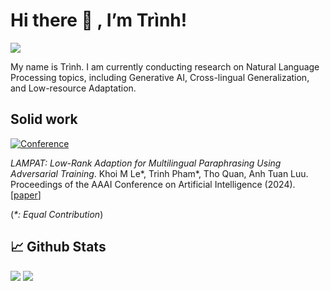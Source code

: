 # Hi there 👋 , I’m Trình!
<img src="https://komarev.com/ghpvc/?username=phkhanhtrinh23&color=blue">

My name is Trình. I am currently conducting research on Natural Language Processing topics, including Generative AI, Cross-lingual Generalization, and Low-resource Adaptation.

## Solid work

<a href="https://aaai.org/aaai-conference/">
  <img src="http://img.shields.io/badge/AAAI-2024-001B37.svg" alt="Conference">
</a>
      
*LAMPAT: Low-Rank Adaption for Multilingual Paraphrasing Using Adversarial Training*. Khoi M Le*, Trinh Pham*, Tho Quan, Anh Tuan Luu. Proceedings of the AAAI Conference on Artificial Intelligence (2024). [[paper](https://ojs.aaai.org/index.php/AAAI/article/view/29804)]

(_*: Equal Contribution_) 

## 📈 Github Stats


<img src="https://github-readme-stats.vercel.app/api?username=phkhanhtrinh23&theme=tokyonight&show_icons=true&count_private=true">
<img src="https://github-readme-stats.vercel.app/api/top-langs/?username=phkhanhtrinh23&theme=tokyonight&layout=compact&langs_count=6">
